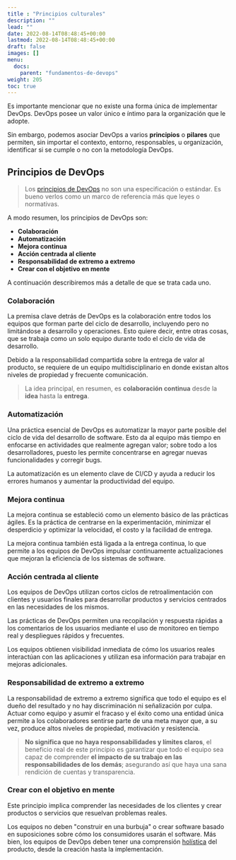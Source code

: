 ```yaml
---
title : "Principios culturales"
description: ""
lead: ""
date: 2022-08-14T08:48:45+00:00
lastmod: 2022-08-14T08:48:45+00:00
draft: false
images: []
menu:
  docs:
    parent: "fundamentos-de-devops"
weight: 205
toc: true
---
```

<!-- markdownlint-disable MD026 -->

Es importante mencionar que no existe una forma única de implementar DevOps. DevOps posee un valor único e íntimo para la organización que le adopte.

Sin embargo, podemos asociar DevOps a varios **principios** o **pilares** que permiten, sin importar el contexto, entorno, responsables, u organización, identificar si se cumple o no con la metodología DevOps.

## Principios de DevOps

> Los [principios de DevOps][DevOps Principles] no son una especificación o estándar. Es bueno verlos como un marco de referencia más que leyes o normativas.

A modo resumen, los principios de DevOps son:

- **Colaboración**
- **Automatización**
- **Mejora continua**
- **Acción centrada al cliente**
- **Responsabilidad de extremo a extremo**
- **Crear con el objetivo en mente**

A continuación describiremos más a detalle de que se trata cada uno.

### Colaboración

La premisa clave detrás de DevOps es la colaboración entre todos los equipos que forman parte del ciclo de desarrollo, incluyendo pero no limitándose a desarrollo y operaciones. Esto quiere decir, entre otras cosas, que se trabaja como un solo equipo durante todo el ciclo de vida de desarrollo.

Debido a la responsabilidad compartida sobre la entrega de valor al producto, se requiere de un equipo multidisciplinario en donde existan altos niveles de propiedad y frecuente comunicación.

> La idea principal, en resumen, es **colaboración continua** desde la **idea** hasta la **entrega**.

### Automatización

Una práctica esencial de DevOps es automatizar la mayor parte posible del ciclo de vida del desarrollo de software. Esto da al equipo más tiempo en enfocarse en actividades que realmente agregan valor; sobre todo a los desarrolladores, puesto les permite concentrarse en agregar nuevas funcionalidades y corregir bugs.

La automatización es un elemento clave de CI/CD y ayuda a reducir los errores humanos y aumentar la productividad del equipo.

### Mejora continua

La mejora continua se estableció como un elemento básico de las prácticas ágiles. Es la práctica de centrarse en la experimentación, minimizar el desperdicio y optimizar la velocidad, el costo y la facilidad de entrega.

La mejora continua también está ligada a la entrega continua, lo que permite a los equipos de DevOps impulsar continuamente actualizaciones que mejoran la eficiencia de los sistemas de software.

### Acción centrada al cliente

Los equipos de DevOps utilizan cortos ciclos de retroalimentación con clientes y usuarios finales para desarrollar productos y servicios centrados en las necesidades de los mismos.

Las prácticas de DevOps permiten una recopilación y respuesta rápidas a los comentarios de los usuarios mediante el uso de monitoreo en tiempo real y despliegues rápidos y frecuentes.

Los equipos obtienen visibilidad inmediata de cómo los usuarios reales interactúan con las aplicaciones y utilizan esa información para trabajar en mejoras adicionales.

### Responsabilidad de extremo a extremo

La responsabilidad de extremo a extremo significa que todo el equipo es el dueño del resultado y no hay discriminación ni señalización por culpa. Actuar como equipo y asumir el fracaso y el éxito como una entidad única permite a los colaboradores sentirse parte de una meta mayor que, a su vez, produce altos niveles de propiedad, motivación y resistencia.

> **No significa que no haya responsabilidades y límites claros**, el beneficio real de este principio es garantizar que todo el equipo sea capaz de comprender **el impacto de su trabajo en las responsabilidades de los demás**; asegurando así que haya una sana rendición de cuentas y transparencia.

### Crear con el objetivo en mente

Este principio implica comprender las necesidades de los clientes y crear productos o servicios que resuelvan problemas reales.

Los equipos no deben "construir en una burbuja" o crear software basado en suposiciones sobre cómo los consumidores usarán el software. Más bien, los equipos de DevOps deben tener una comprensión [holística][holismo] del producto, desde la creación hasta la implementación.

<!-- Referencias -->
[holismo]: ../../referencias/enlaces#holismo
[DevOps Principles]: ../../referencias/enlaces#devops-principles
